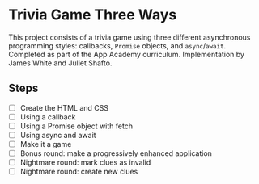 # Trivia Game Three Ways
This project consists of a trivia game using three different asynchronous programming styles: callbacks, `Promise` objects, and `async`/`await`. Completed as part of the App Academy curriculum. Implementation by James White and Juliet Shafto.

## Steps
- [ ] Create the HTML and CSS
- [ ] Using a callback
- [ ] Using a Promise object with fetch
- [ ] Using async and await
- [ ] Make it a game
- [ ] Bonus round: make a progressively enhanced application
- [ ] Nightmare round: mark clues as invalid
- [ ] Nightmare round: create new clues

